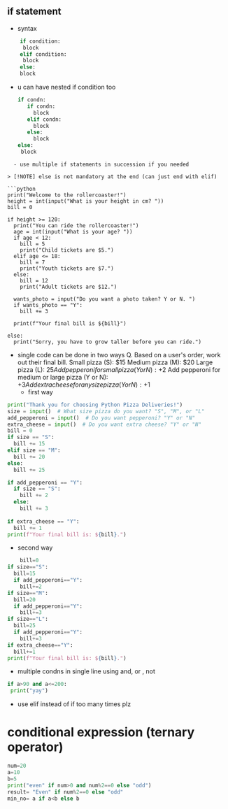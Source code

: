 ## if statement
- syntax
```python
	if condition:
	 block
	elif condition:
	 block
	else:
	block
```
- u can have nested if condition too 
	```python
	if condn:
	   if condn:
	     block
	   elif condn:
	     block
	   else:
	     block
	else:
	 block
```
  - use multiple if statements in succession if you needed 

> [!NOTE] else is not mandatory at the end (can just end with elif)

```python
print("Welcome to the rollercoaster!")
height = int(input("What is your height in cm? "))
bill = 0

if height >= 120:
  print("You can ride the rollercoaster!")
  age = int(input("What is your age? "))
  if age < 12:
    bill = 5
    print("Child tickets are $5.")
  elif age <= 18:
    bill = 7
    print("Youth tickets are $7.")
  else:
    bill = 12
    print("Adult tickets are $12.")
  
  wants_photo = input("Do you want a photo taken? Y or N. ")
  if wants_photo == "Y":
    bill += 3
  
  print(f"Your final bill is ${bill}")

else:
  print("Sorry, you have to grow taller before you can ride.")
```
- single code can be done in two ways
  Q. Based on a user's order, work out their final bill. 
	   Small pizza (S): $15
	   Medium pizza (M): $20
	   Large pizza (L): $25
	   Add pepperoni for small pizza (Y or N): +$2
	   Add pepperoni for medium or large pizza (Y or N): +$3
	   Add extra cheese for any size pizza (Y or N): +$1
  - first way
```python
print("Thank you for choosing Python Pizza Deliveries!")
size = input()  # What size pizza do you want? "S", "M", or "L"
add_pepperoni = input()  # Do you want pepperoni? "Y" or "N"
extra_cheese = input()  # Do you want extra cheese? "Y" or "N"
bill = 0
if size == "S":
  bill += 15
elif size == "M":
  bill += 20
else:
  bill += 25

if add_pepperoni == "Y":
  if size == "S":
    bill += 2
  else:
    bill += 3
    
if extra_cheese == "Y":
  bill += 1
print(f"Your final bill is: ${bill}.")
```
 - second way
```python
	bill=0
if size=="S":
  bill=15
  if add_pepperoni=="Y":
    bill+=2
if size=="M":
  bill=20
  if add_pepperoni=="Y":
    bill+=3
if size=="L":
  bill=25
  if add_pepperoni=="Y":
    bill+=3
if extra_cheese=="Y":
  bill+=1
print(f"Your final bill is: ${bill}.")
```
- multiple condns in single line using and, or , not
```python
if a>90 and a<=200:
 print("yay")
```
- use elif instead of if too many times plz
# conditional expression (ternary operator)
```python
num=20
a=10
b=5
print("even" if num>0 and num%2==0 else "odd")
result= "Even" if num%2==0 else "odd"
min_no= a if a<b else b
```
